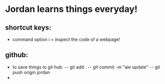 # Jordan learns things everyday!

## shortcut keys:

- command option i = inspect the code of a webpage!

## github:
- to save things to git hub:
-- git add .
-- git commit -m "aie update"
-- git push origin jordan
- 
